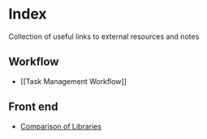 # Index

Collection of useful links to external resources and notes

## Workflow

- [[Task Management Workflow]]


## Front end

- [Comparison of Libraries](https://docs.google.com/spreadsheets/d/1kZB0CY2hKXFnqV9FKcA4wzmMeRf7zUfvWjN5705zNLY/edit#gid=0)

